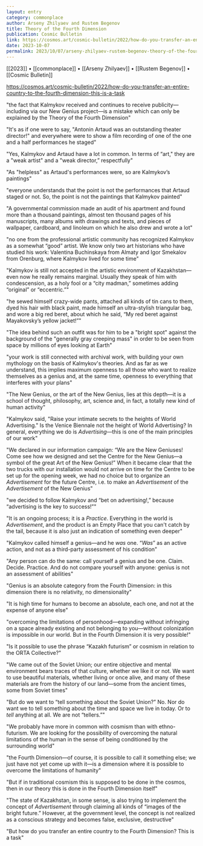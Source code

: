 ```yaml
---
layout: entry
category: commonplace
author: Arseny Zhilyaev and Rustem Begenov
title: Theory of the Fourth Dimension
publication: Cosmic Bulletin
link: https://cosmos.art/cosmic-bulletin/2022/how-do-you-transfer-an-entire-country-to-the-fourth-dimension-this-is-a-task
date: 2023-10-07
permalink: 2023/10/07/arseny-zhilyaev-rustem-begenov-theory-of-the-fourth-dimension
---
```


[[2023]] • [[commonplace]] • [[Arseny Zhilyaev]] • [[Rustem Begenov]] • [[Cosmic Bulletin]]

https://cosmos.art/cosmic-bulletin/2022/how-do-you-transfer-an-entire-country-to-the-fourth-dimension-this-is-a-task

"the fact that Kalmykov received and continues to receive publicity—including via our New Genius project—is a mistake which can only be explained by the Theory of the Fourth Dimension"

"It's as if one were to say, "Antonin Artaud was an outstanding theater director!" and everywhere were to show a film recording of one of the one and a half performances he staged"

"Yes, Kalmykov and Artaud have a lot in common. In terms of “art," they are a "weak artist" and a "weak director,” respectfully"

"As "helpless" as Artaud's performances were, so are Kalmykov’s paintings"

"everyone understands that the point is not the performances that Artaud staged or not. So, the point is not the paintings that Kalmykov painted"

"A governmental commission made an audit of his apartment and found more than a thousand paintings, almost ten thousand pages of his manuscripts, many albums with drawings and texts, and pieces of wallpaper, cardboard, and linoleum on which he also drew and wrote a lot"

"no one from the professional artistic community has recognized Kalmykov as a somewhat “good” artist. We know only two art historians who have studied his work: Valentina Buchinskaya from Almaty and Igor Smekalov from Orenburg, where Kalmykov lived for some time"

"Kalmykov is still not accepted in the artistic environment of Kazakhstan—even now he really remains marginal. Usually they speak of him with condescension, as a holy fool or a “city madman,” sometimes adding “original” or “eccentric.”"

"he sewed himself crazy-wide pants, attached all kinds of tin cans to them, dyed his hair with black paint, made himself an ultra-stylish triangular bag, and wore a big red beret, about which he said, “My red beret against Mayakovsky’s yellow jacket!”"

"The idea behind such an outfit was for him to be a "bright spot" against the background of the "generally gray creeping mass" in order to be seen from space by millions of eyes looking at Earth"

"your work is still connected with archival work, with building your own mythology on the basis of Kalmykov's theories. And as far as we understand, this implies maximum openness to all those who want to realize themselves as a genius and, at the same time, openness to everything that interferes with your plans"

"The New Genius, or the art of the New Genius, lies at this depth—it is a school of thought, philosophy, art, science and, in fact, a totally new kind of human activity"

"Kalmykov said, "Raise your intimate secrets to the heights of World Advertising." Is the Venice Biennale not the height of World Advertising? In general, everything we do is *Advertising*—this is one of the main principles of our work"

"We declared in our information campaign: “We are the New Geniuses! Come see how we designed and set the Centre for the New Genius—a symbol of the great Art of the New Genius!” When it became clear that the two trucks with our installation would not arrive on time for the Centre to be set up for the opening week, we had no choice but to organize an *Advertisement* for the future Centre, i.e. to make an *Advertisement* of the *Advertisement* of the New Genius"

"we decided to follow Kalmykov and “bet on advertising!,” because “advertising is the key to success!”"

"It is an ongoing process; it is a *Practice*. Everything in the world is *Advertisement*, and the product is an Empty Place that you can't catch by the tail, because it is also just an indication of something even deeper"

"Kalmykov called himself a genius—and he *was* one. “*Was*” as an active action, and not as a third-party assessment of his condition"

"Any person can do the same: call yourself a genius and be one. Claim. Decide. Practice. And do not compare yourself with anyone: genius is not an assessment of abilities"

"Genius is an absolute category from the Fourth Dimension: in this dimension there is no relativity, no dimensionality"

"It is high time for humans to become an absolute, each one, and not at the expense of anyone else"

"overcoming the limitations of personhood—expanding without infringing on a space already existing and not belonging to you—without colonization is impossible in our world. But in the Fourth Dimension it is very possible!"

"Is it possible to use the phrase “Kazakh futurism” or cosmism in relation to the ORTA Collective?"

"We came out of the Soviet Union; our entire objective and mental environment bears traces of that culture, whether we like it or not. We want to use beautiful materials, whether living or once alive, and many of these materials are from the history of our land—some from the ancient times, some from Soviet times"

"But do we want to “tell something about the Soviet Union?” No. Nor do want we to tell something about the time and space we live in today. Or to *tell* anything at all. We are not “tellers.”"

"We probably have more in common with cosmism than with ethno-futurism. We are looking for the possibility of overcoming the natural limitations of the human in the sense of being conditioned by the surrounding world"

"the Fourth Dimension—of course, it is possible to call it something else; we just have not yet come up with it—is a dimension where it is possible to overcome the limitations of humanity"

"But if in traditional cosmism this is supposed to be done in the cosmos, then in our theory this is done in the Fourth Dimension itself"

"The state of Kazakhstan, in some sense, is also trying to implement the concept of *Advertisement* through claiming all kinds of “images of the bright future.” However, at the government level, the concept is not realized as a conscious strategy and becomes false, exclusive, destructive"

"But how do you transfer an entire country to the Fourth Dimension? This is a task"
